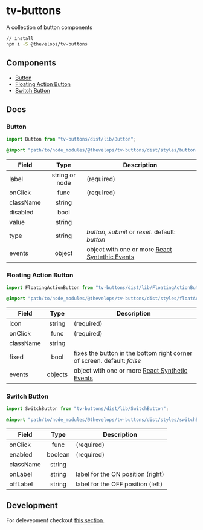 # tv-buttons

A collection of button components
```bash
// install
npm i -S @thevelops/tv-buttons
```
## Components
- [Button](#button)
- [Floating Action Button](#floating-action-button)
- [Switch Button](#switch-button)

## Docs
### Button
```javascript
import Button from "tv-buttons/dist/lib/Button";
```
```css
@import "path/to/node_modules/@thevelops/tv-buttons/dist/styles/button.styl"
```


**Field** | **Type** | **Description**
--- | :---: | ---
label | string or node | (required)
onClick | func | (required)
className | string | 
disabled | bool |
value | string |
type | string | _button_, _submit_ or _reset_. default: _button_
events | object | object with one or more [React Syntethic Events](https://reactjs.org/docs/events.html)

### Floating Action Button
```javascript
import FloatingActionButton from "tv-buttons/dist/lib/FloatingActionButton";
```
```css
@import "path/to/node_modules/@thevelops/tv-buttons/dist/styles/floatActionButton.styl"
```

**Field** | **Type** | **Description**
--- | :---: | ---
icon | string | (required)
onClick | func | (required)
className | string |
fixed | bool | fixes the button in the bottom right corner of screen. default: _false_
events | objects | object with one or more [React Synthetic Events](https://reactjs.org/docs/events.html)

### Switch Button
```javascript
import SwitchButton from "tv-buttons/dist/lib/SwitchButton";
```
```css
@import "path/to/node_modules/@thevelops/tv-buttons/dist/styles/switchButton.styl"
```

**Field** | **Type** | **Description**
--- | :---: | ---
onClick | func | (required)
enabled | boolean | (required)
className | string | 
onLabel | string | label for the ON position (right)
offLabel | string | label for the OFF position (left)

## Development
For delevepment checkout [this section](https://github.com/shareThevelopment/tv-handbook/Development).